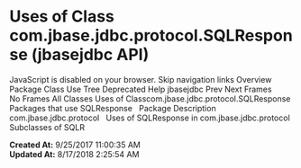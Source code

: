 # Uses of Class com.jbase.jdbc.protocol.SQLResponse (jbasejdbc   API)

JavaScript is disabled on your browser. Skip navigation links Overview Package Class Use Tree Deprecated Help jbasejdbc Prev Next Frames No Frames All Classes Uses of Classcom.jbase.jdbc.protocol.SQLResponse Packages that use SQLResponse   Package Description com.jbase.jdbc.protocol   Uses of SQLResponse in com.jbase.jdbc.protocol Subclasses of SQLR  

**Created At:** 9/25/2017 11:00:35 AM  
**Updated At:** 8/17/2018 2:25:54 AM  

